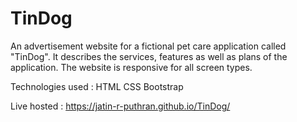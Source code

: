 # TinDog

An advertisement website for a fictional pet care application called "TinDog". It describes the services, features as well as plans of the application. The website is responsive for all screen types.

Technologies used :
HTML
CSS
Bootstrap

Live hosted : https://jatin-r-puthran.github.io/TinDog/
